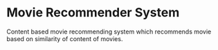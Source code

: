 # Movie Recommender System
Content based movie recommending system which recommends movie based on similarity of content of movies.
